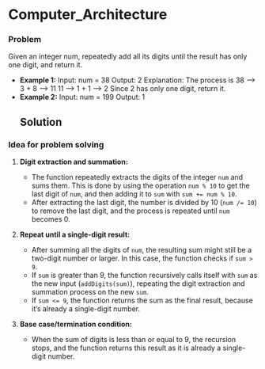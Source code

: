 # Computer_Architecture
### Problem
Given an integer num, repeatedly add all its digits until the result has only one digit, and return it.

 
- **Example 1:**
    Input: num = 38
    Output: 2
    Explanation: The process is
    38 --> 3 + 8 --> 11
    11 --> 1 + 1 --> 2 
    Since 2 has only one digit, return it.
- **Example 2:**
    Input: num = 199
    Output: 1
    ## Solution

### Idea for problem solving

1. **Digit extraction and summation:**
   - The function repeatedly extracts the digits of the integer `num` and sums them. This is done by using the operation `num % 10` to get the last digit of `num`, and then adding it to `sum` with `sum += num % 10`.
   - After extracting the last digit, the number is divided by 10 (`num /= 10`) to remove the last digit, and the process is repeated until `num` becomes 0.

2. **Repeat until a single-digit result:**
   - After summing all the digits of `num`, the resulting sum might still be a two-digit number or larger. In this case, the function checks if `sum > 9`.
   - If `sum` is greater than 9, the function recursively calls itself with `sum` as the new input (`addDigits(sum)`), repeating the digit extraction and summation process on the new `sum`.
   - If `sum <= 9`, the function returns the sum as the final result, because it’s already a single-digit number.

3. **Base case/termination condition:**
   - When the sum of digits is less than or equal to 9, the recursion stops, and the function returns this result as it is already a single-digit number.
